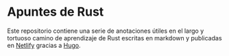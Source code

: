 # Apuntes de Rust

Este repositorio contiene una serie de anotaciones útiles en el largo y tortuoso camino de aprendizaje de Rust escritas en markdown y publicadas en [Netlify](https://apuntesderust.netlify.app/) gracias a [Hugo](https://gohugo.io).



